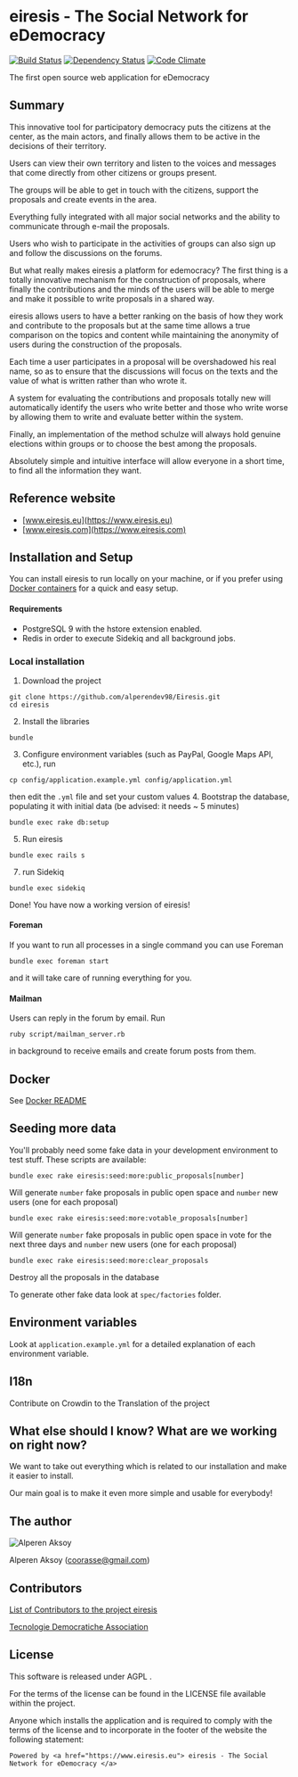 # eiresis - The Social Network for eDemocracy

[![Build Status](https://semaphoreci.com/api/v1/coorasse/eiresis/branches/master/badge.svg)](https://semaphoreci.com/coorasse/eiresis)
[![Dependency Status](https://gemnasium.com/coorasse/eiresis.svg)](https://gemnasium.com/coorasse/eiresis)
[![Code Climate](https://codeclimate.com/repos/5552681fe30ba02945000686/badges/2885e98c8c20799e22c8/gpa.svg)](https://codeclimate.com/repos/5552681fe30ba02945000686/feed)

The first open source web application for eDemocracy

## Summary

This innovative tool for participatory democracy puts the citizens at the center, as the main actors, 
and finally allows them to be active in the decisions of their territory.

Users can view their own territory and listen to the voices and messages that come directly 
from other citizens or groups present.

The groups will be able to get in touch with the citizens, support the proposals and create events 
in the area.

Everything fully integrated with all major social networks and the ability to communicate through e-mail 
the proposals.

Users who wish to participate in the activities of groups can also sign up and follow the discussions 
on the forums.

But what really makes eiresis a platform for edemocracy?
The first thing is a totally innovative mechanism for the construction of proposals, where finally 
the contributions and the minds of the users will be able to merge and make it possible to write 
proposals in a shared way.

eiresis allows users to have a better ranking on the basis of how they work and contribute to the proposals but at the same time allows a true comparison on the topics and content while maintaining the anonymity of users during the construction of the proposals.

Each time a user participates in a proposal will be overshadowed his real name, so as to ensure that the discussions will focus on the texts and the value of what is written rather than who wrote it.

A system for evaluating the contributions and proposals totally new will automatically identify the users who write better and those who write worse by allowing them to write and evaluate better within the system.

Finally, an implementation of the method schulze will always hold genuine elections within groups or to choose the best among the proposals.

Absolutely simple and intuitive interface will allow everyone in a short time, to find all the information they want.

## Reference website

* [www.eiresis.eu](https://www.eiresis.eu)
* [www.eiresis.com](https://www.eiresis.com)


## Installation and Setup

You can install eiresis to run locally on your machine, 
or if you prefer using [Docker containers](#Docker) for a quick and easy setup.

#### Requirements
* PostgreSQL 9 with the hstore extension enabled.
* Redis in order to execute Sidekiq and all background jobs.

### Local installation

1. Download the project
```
git clone https://github.com/alperendev98/Eiresis.git
cd eiresis
```
2. Install the libraries
```
bundle
```
3. Configure environment variables (such as PayPal, Google Maps API, etc.), run
```
cp config/application.example.yml config/application.yml
```
then edit the `.yml` file and set your custom values
4. Bootstrap the database, populating it with initial data (be advised: it needs ~ 5 minutes)
```    
bundle exec rake db:setup
```
5. Run eiresis
```
bundle exec rails s
```
7. run Sidekiq
```
bundle exec sidekiq
```

Done! You have now a working version of eiresis!

#### Foreman
If you want to run all processes in a single command you can use Foreman
```
bundle exec foreman start
```
and it will take care of running everything for you.

#### Mailman
Users can reply in the forum by email. Run
```
ruby script/mailman_server.rb
```
in background to receive emails and create forum posts from them.

## Docker

See [Docker README](DOCKER_README.md)

## Seeding more data


You'll probably need some fake data in your development environment to test stuff.
These scripts are available:

    bundle exec rake eiresis:seed:more:public_proposals[number]

Will generate `number` fake proposals in public open space and `number` new users (one for each proposal)

    bundle exec rake eiresis:seed:more:votable_proposals[number]

Will generate `number` fake proposals in public open space in vote for the next three days and `number` new users (one for each proposal)

    bundle exec rake eiresis:seed:more:clear_proposals

Destroy all the proposals in the database

To generate other fake data look at `spec/factories` folder.

## Environment variables

Look at `application.example.yml` for a detailed explanation of each environment variable.

## I18n

Contribute on Crowdin to the Translation of the project

## What else should I know? What are we working on right now?

We want to take out everything which is related to our installation and make it easier to install.

Our main goal is to make it even more simple and usable for everybody!

## The author

![Alperen Aksoy](http://www.gravatar.com/avatar/32d80da41830a6e6c1bb3eb977537e3e)

Alperen Aksoy (coorasse@gmail.com)

## Contributors

[List of Contributors to the project eiresis](https://www.eiresis.com/chisiamo)

[Tecnologie Democratiche Association](https://www.facebook.com/tecnologiedemocratiche)

## License

This software is released under AGPL .

For the terms of the license can be found in the LICENSE file available within the project.

Anyone which installs the application and is required to comply with the terms of the license and to incorporate 
in the footer of the website the following statement:

    Powered by <a href="https://www.eiresis.eu"> eiresis - The Social Network for eDemocracy </a>
